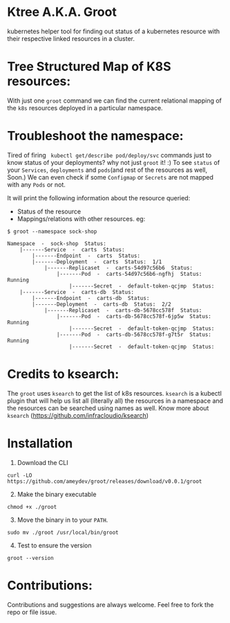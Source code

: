 # Ktree A.K.A. Groot
kubernetes helper tool for finding out status of a kubernetes resource with their respective linked resources in a cluster.

# Tree Structured Map of K8S resources:
With just one `groot` command we can find the current relational mapping of the `k8s` resources deployed in a particular namespace.


# Troubleshoot the namespace:
Tired of firing ` kubectl get/describe pod/deploy/svc` commands just to know status of your deployments? why not just `groot` it! :) To see `status` of your `Services`, `deployments` and `pods`(and rest of the resources as well, Soon.)
We can even check if some `Configmap` or `Secrets` are not mapped with any `Pods` or not.


It will print the following information about the resource queried:
  - Status of the resource
  - Mappings/relations with other resources.
eg:

```
$ groot --namespace sock-shop

Namespace  -  sock-shop  Status:  
	|-------Service  -  carts  Status:  
		|-------Endpoint  -  carts  Status:  
		|-------Deployment  -  carts  Status:  1/1
			|-------Replicaset  -  carts-54d97c56b6  Status:  
				|-------Pod  -  carts-54d97c56b6-ngfhj  Status:  Running
					|-------Secret  -  default-token-qcjmp  Status:  
	|-------Service  -  carts-db  Status:  
		|-------Endpoint  -  carts-db  Status:  
		|-------Deployment  -  carts-db  Status:  2/2
			|-------Replicaset  -  carts-db-5678cc578f  Status:  
				|-------Pod  -  carts-db-5678cc578f-6jp5w  Status:  Running
					|-------Secret  -  default-token-qcjmp  Status:  
				|-------Pod  -  carts-db-5678cc578f-g7t5r  Status:  Running
					|-------Secret  -  default-token-qcjmp  Status:  
```

# Credits to ksearch:
The `groot` uses `ksearch` to get the list of k8s resources. `ksearch` is a kubectl plugin that will help us list all (literally all) the resources in a namespace and the resources can be searched using names as well.
Know more about `ksearch` (https://github.com/infracloudio/ksearch) 


# Installation 

1. Download the CLI
```
curl -LO https://github.com/ameydev/groot/releases/download/v0.0.1/groot

```
2. Make the binary executable
```
chmod +x ./groot

```
3. Move the binary in to your `PATH`.
```
sudo mv ./groot /usr/local/bin/groot

```
4. Test to ensure the version
```
groot --version

```


# Contributions:

Contributions and suggestions are always welcome. Feel free to fork the repo or file issue.
